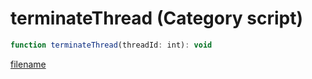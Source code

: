 # terminateThread (Category script)

```js
function terminateThread(threadId: int): void
```

[filename](terminateThread_m.md ':include')